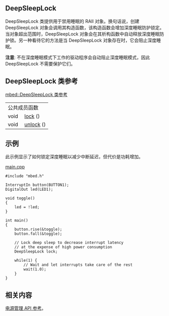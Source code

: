 ## DeepSleepLock

DeepSleepLock 类提供用于禁用睡眠的 RAII 对象。换句话说，创建 DeepSleepLock 对象会调用其构造函数，该构造函数会增加深度睡眠防护锁定。当对象超出范围时，DeepSleepLock 对象会在其析构函数中自动释放深度睡眠防护锁。另一种看待它的方法是当 DeepSleepLock 对象存在时，它会阻止深度睡眠。

**注意**: 不在深度睡眠模式下工作的驱动程序会自动阻止深度睡眠模式，因此 DeepSleepLock 不需要保护它们。

## DeepSleepLock 类参考

[mbed::DeepSleepLock 类参考](http://os.mbed.com/docs/v5.9/mbed-os-api-doxy/classmbed_1_1_deep_sleep_lock.html)

<table><tbody><tr><td colspan="2">公共成员函数</td>
		</tr><tr><td style="vertical-align:top;">void&nbsp;</td>
			<td style="vertical-align:bottom;"><a href="http://os.mbed.com/docs/v5.9/mbed-os-api-doxy/classmbed_1_1_deep_sleep_lock.html#a57e764fd24adb190cd3aaf9b101cef2b" rel="nofollow" target="_blank">lock</a> ()</td>
		</tr><tr><td style="vertical-align:top;">void&nbsp;</td>
			<td style="vertical-align:bottom;"><a href="http://os.mbed.com/docs/v5.9/mbed-os-api-doxy/classmbed_1_1_deep_sleep_lock.html#a223b0caa20ca53da614302e8043b5619" rel="nofollow" target="_blank">unlock</a> ()</td>
		</tr></tbody></table>

## 示例

此示例显示了如何锁定深度睡眠以减少中断延迟，但代价是功耗增加。

[main.cpp](https://os.mbed.com/teams/mbed_example/code/DeepSleepLock_Example_1/file/66aac0656e71/main.cpp)      
```
#include "mbed.h"
 
InterruptIn button(BUTTON1);
DigitalOut led(LED1);
 
void toggle()
{
    led = !led;
}
 
int main()
{
    button.rise(&toggle);
    button.fall(&toggle);
 
    // Lock deep sleep to decrease interrupt latency
    // at the expense of high power consumption
    DeepSleepLock lock;
 
    while(1) {
        // Wait and let interrupts take care of the rest
        wait(1.0);
    }
}
```
## 相关内容

[电源管理 API 参考](https://os.mbed.com/docs/v5.9/reference/power-management.html)。